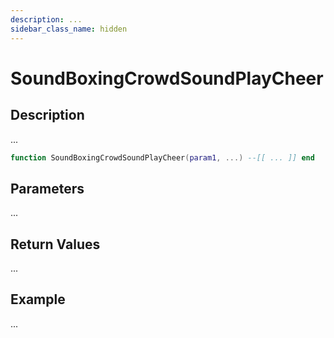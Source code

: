 ```yaml
---
description: ...
sidebar_class_name: hidden
---
```


# SoundBoxingCrowdSoundPlayCheer

## Description

...

```lua
function SoundBoxingCrowdSoundPlayCheer(param1, ...) --[[ ... ]] end
```

## Parameters

...

## Return Values

...

## Example

...

